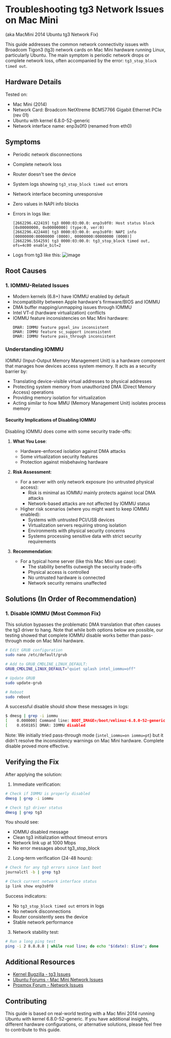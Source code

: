 # Troubleshooting tg3 Network Issues on Mac Mini

(aka MacMini 2014 Ubuntu tg3 Network Fix)

This guide addresses the common network connectivity issues with Broadcom Tigon3 (tg3) network cards on Mac Mini hardware running Linux, particularly Ubuntu. The main symptom is periodic network drops or complete network loss, often accompanied by the error: `tg3_stop_block timed out`.

## Hardware Details

Tested on:

- Mac Mini (2014)
- Network Card: Broadcom NetXtreme BCM57766 Gigabit Ethernet PCIe (rev 01)
- Ubuntu with kernel 6.8.0-52-generic
- Network interface name: enp3s0f0 (renamed from eth0)

## Symptoms

- Periodic network disconnections
- Complete network loss
- Router doesn't see the device
- System logs showing `tg3_stop_block timed out` errors
- Network interface becoming unresponsive
- Zero values in NAPI info blocks
- Errors in logs like:
  ```
  [2662296.422419] tg3 0000:03:00.0: enp3s0f0: Host status block [0x00000000, 0x00000000] (type:0, ver:0)
  [2662296.422440] tg3 0000:03:00.0: enp3s0f0: NAPI info [00000000:00000000 (0000), 00000000:00000000 (0000)]
  [2662296.554259] tg3 0000:03:00.0: tg3_stop_block timed out, ofs=4c00 enable_bit=2
  ```

- Logs from tg3 like this:
![image](https://github.com/user-attachments/assets/6301da49-51e1-4c5d-ba4b-b355bcc2dca5)

## Root Causes

### 1. IOMMU-Related Issues

- Modern kernels (6.8+) have IOMMU enabled by default
- Incompatibility between Apple hardware's firmware/BIOS and IOMMU
- DMA buffer mapping/unmapping issues through IOMMU
- Intel VT-d (hardware virtualization) conflicts
- IOMMU feature inconsistencies on Mac Mini hardware:
  ```
  DMAR: IOMMU feature pgsel_inv inconsistent
  DMAR: IOMMU feature sc_support inconsistent
  DMAR: IOMMU feature pass_through inconsistent
  ```

### Understanding IOMMU

IOMMU (Input-Output Memory Management Unit) is a hardware component that manages how devices access system memory. It acts as a security barrier by:

- Translating device-visible virtual addresses to physical addresses
- Protecting system memory from unauthorized DMA (Direct Memory Access) operations
- Providing memory isolation for virtualization
- Acting similar to how MMU (Memory Management Unit) isolates process memory

#### Security Implications of Disabling IOMMU

Disabling IOMMU does come with some security trade-offs:

1. **What You Lose**:

   - Hardware-enforced isolation against DMA attacks
   - Some virtualization security features
   - Protection against misbehaving hardware

2. **Risk Assessment**:

   - For a server with only network exposure (no untrusted physical access):
     - Risk is minimal as IOMMU mainly protects against local DMA attacks
     - Network-based attacks are not affected by IOMMU status
   - Higher risk scenarios (where you might want to keep IOMMU enabled):
     - Systems with untrusted PCI/USB devices
     - Virtualization servers requiring strong isolation
     - Environments with physical security concerns
     - Systems processing sensitive data with strict security requirements

3. **Recommendation**:
   - For a typical home server (like this Mac Mini use case):
     - The stability benefits outweigh the security trade-offs
     - Physical access is controlled
     - No untrusted hardware is connected
     - Network security remains unaffected

## Solutions (In Order of Recommendation)

### 1. Disable IOMMU (Most Common Fix)

This solution bypasses the problematic DMA translation that often causes the tg3 driver to hang. Note that while both options below are possible, our testing showed that complete IOMMU disable works better than pass-through mode on Mac Mini hardware.

```bash
# Edit GRUB configuration
sudo nano /etc/default/grub

# Add to GRUB_CMDLINE_LINUX_DEFAULT:
GRUB_CMDLINE_LINUX_DEFAULT="quiet splash intel_iommu=off"

# Update GRUB
sudo update-grub

# Reboot
sudo reboot
```

A successful disable should show these messages in logs:

```bash
$ dmesg | grep -i iommu
[    0.000000] Command line: BOOT_IMAGE=/boot/vmlinuz-6.8.0-52-generic ... intel_iommu=off
[    0.050185] DMAR: IOMMU disabled
```

Note: We initially tried pass-through mode (`intel_iommu=on iommu=pt`) but it didn't resolve the inconsistency warnings on Mac Mini hardware. Complete disable proved more effective.

## Verifying the Fix

After applying the solution:

1. Immediate verification:

```bash
# Check if IOMMU is properly disabled
dmesg | grep -i iommu

# Check tg3 driver status
dmesg | grep tg3
```

You should see:

- IOMMU disabled message
- Clean tg3 initialization without timeout errors
- Network link up at 1000 Mbps
- No error messages about tg3_stop_block

2. Long-term verification (24-48 hours):

```bash
# Check for any tg3 errors since last boot
journalctl -b | grep tg3

# Check current network interface status
ip link show enp3s0f0
```

Success indicators:

- No `tg3_stop_block timed out` errors in logs
- No network disconnections
- Router consistently sees the device
- Stable network performance

3. Network stability test:

```bash
# Run a long ping test
ping -i 2 8.8.8.8 | while read line; do echo "$(date): $line"; done
```

## Additional Resources

- [Kernel Bugzilla - tg3 Issues](https://bugzilla.kernel.org/show_bug.cgi?id=12877)
- [Ubuntu Forums - Mac Mini Network Issues](https://askubuntu.com/questions/260335/)
- [Proxmox Forum - Network Issues](https://forum.proxmox.com/threads/network-issues-after-updating.150523/)

## Contributing

This guide is based on real-world testing with a Mac Mini 2014 running Ubuntu with kernel 6.8.0-52-generic. If you have additional insights, different hardware configurations, or alternative solutions, please feel free to contribute to this guide.
